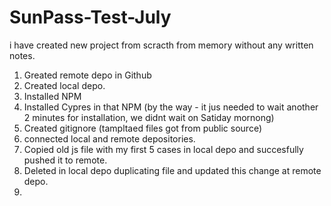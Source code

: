 ﻿# SunPass-Test-July
i have created new project from scracth from memory without any written notes.
1. Greated remote depo in Github
2. Created local depo.
3. Installed NPM
4. Installed Cypres in that NPM (by the way - it jus needed to wait another 2 minutes for installation, we didnt wait on Satiday mornong)
5. Created gitignore (tampltaed files got from public source)
6. connected local and remote depositories.
7. Copied old js file with my first 5 cases in local depo and succesfully pushed it to remote.
8. Deleted in local depo duplicating file and updated this change at remote depo.
9. 
